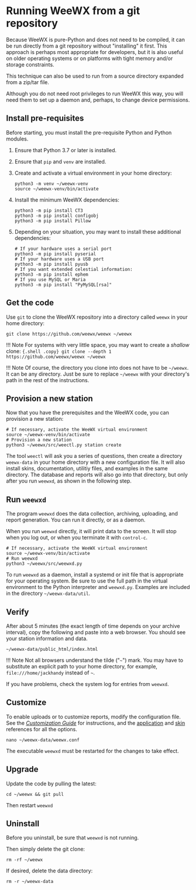 # Running WeeWX from a git repository

Because WeeWX is pure-Python and does not need to be compiled, it can be run
directly from a git repository without "installing" it first. This approach is
perhaps most appropriate for developers, but it is also useful on older
operating systems or on platforms with tight memory and/or storage constraints.

This technique can also be used to run from a source directory expanded from a
zip/tar file.

Although you do not need root privileges to run WeeWX this way, you will need
them to set up a daemon and, perhaps, to change device permissions.

## Install pre-requisites

Before starting, you must install the pre-requisite Python and Python modules.

1. Ensure that Python 3.7 or later is installed.

2. Ensure that `pip` and `venv` are installed.

3. Create and activate a virtual environment in your home directory:

    ``` {.shell .copy}
    python3 -m venv ~/weewx-venv
    source ~/weewx-venv/bin/activate
    ```

4. Install the minimum WeeWX dependencies:

    ``` {.shell .copy}
    python3 -m pip install CT3
    python3 -m pip install configobj
    python3 -m pip install Pillow
    ```

5. Depending on your situation, you may want to install these additional
dependencies:

    ``` {.shell .copy}
    # If your hardware uses a serial port
    python3 -m pip install pyserial
    # If your hardware uses a USB port
    python3 -m pip install pyusb
    # If you want extended celestial information:
    python3 -m pip install ephem
    # If you use MySQL or Maria
    python3 -m pip install "PyMySQL[rsa]"
    ```

## Get the code

Use `git` to clone the WeeWX repository into a directory called `weewx` in
your home directory:

```{.shell .copy}
git clone https://github.com/weewx/weewx ~/weewx
```

!!! Note
    For systems with very little space, you may want to create a *shallow*
    clone:
    ``` {.shell .copy}
    git clone --depth 1 https://github.com/weewx/weewx ~/weewx
    ```

!!! Note
    Of course, the directory you clone into does not have to be `~/weewx`.
    It can be any directory. Just be sure to replace `~/weewx` with your
    directory's path in the rest of the instructions.


## Provision a new station

Now that you have the prerequisites and the WeeWX code, you can provision a
new station:

```{.shell .copy}
# If necessary, activate the WeeWX virtual environment
source ~/weewx-venv/bin/activate
# Provision a new station
python3 ~/weewx/src/weectl.py station create
```

The tool `weectl` will ask you a series of questions, then create a directory
`weewx-data` in your home directory with a new configuration file. It will
also install skins, documentation, utilitiy files, and examples in the same
directory. The database and reports will also go into that directory, but
only after you run `weewxd`, as shown in the following step.


## Run `weewxd`

The program `weewxd` does the data collection, archiving, uploading, and report
generation.  You can run it directly, or as a daemon.

When you run `weewxd` directly, it will print data to the screen. It will
stop when you log out, or when you terminate it with `control-c`.

```{.shell .copy}
# If necessary, activate the WeeWX virtual environment
source ~/weewx-venv/bin/activate
# Run weewxd
python3 ~/weewx/src/weewxd.py
```

To run `weewxd` as a daemon, install a systemd or init file that is
appropriate for your operating system. Be sure to use the full path in the
virtual environment to the Python interpreter and `weewxd.py`. Examples are
included in the directory `~/weewx-data/util`.


## Verify

After about 5 minutes (the exact length of time depends on your archive
interval), copy the following and paste into a web browser. You should see
your station information and data.

    ~/weewx-data/public_html/index.html

!!! Note
    Not all browsers understand the tilde ("`~`") mark. You may
    have to substitute an explicit path to your home directory,
    for example, `file:///home/jackhandy` instead of `~`.

If you have problems, check the system log for entries from `weewxd`.


## Customize

To enable uploads or to customize reports, modify the configuration file.
See the [*Customization Guide*](../custom/introduction.md) for instructions,
and the [application](../reference/weewx-options/introduction.md) and
[skin](../reference/skin-options/introduction.md) references for all the 
options.

    nano ~/weewx-data/weewx.conf

The executable `weewxd` must be restarted for the changes to take effect.


## Upgrade

Update the code by pulling the latest:

```{.shell .copy}
cd ~/weewx && git pull
```

Then restart `weewxd`


## Uninstall

Before you uninstall, be sure that `weewxd` is not running.

Then simply delete the git clone:

```shell
rm -rf ~/weewx
```

If desired, delete the data directory:

```shell
rm -r ~/weewx-data
```
